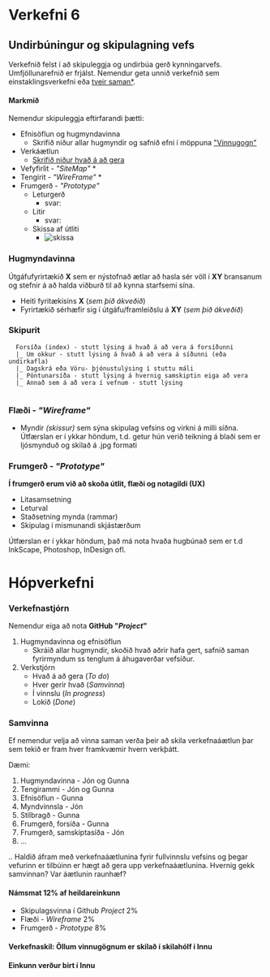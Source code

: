 # Verkefni 6

## Undirbúningur og skipulagning vefs

Verkefnið felst í að skipuleggja og undirbúa gerð kynningarvefs. Umfjöllunarefnið er frjálst.  Nemendur geta unnið verkefnið sem einstaklingsverkefni eða [tveir saman*](#Hópverkefni). 

#### Markmið

Nemendur skipuleggja eftirfarandi þætti:

* Efnisöflun og hugmyndavinna
  * Skrifið niður allar hugmyndir og safnið efni í möppuna ["Vinnugogn"](Vinnugogn/README.md)
* Verkáætlun 
  * [Skrifið niður hvað á að gera](Verkáætlun.md)
* Vefyfirlit - _"SiteMap"_
  * 
* Tengirit - _"WireFrame"_
  * 
* Frumgerð - _"Prototype"_ 
  * Leturgerð
    * svar: 
  * Litir
    * svar:
  * Skissa af útliti 
    * ![skissa](demo.jpg)



### Hugmyndavinna 

Útgáfufyrirtækið **X** sem er nýstofnað ætlar að hasla sér völl í **XY** bransanum og stefnir á að halda viðburð til að kynna starfsemi sína. 

* Heiti fyritækisins **X** (_sem þið ákveðið_) 
* Fyrirtækið sérhæfir sig í útgáfu/framleiðslu á **XY** (_sem þið ákveðið_)

### Skipurit

```
  Forsíða (index) - stutt lýsing á hvað á að vera á forsíðunni
  |_ Um okkur - stutt lýsing á hvað á að vera á síðunni (eða undirkafla)
  |_ Dagskrá eða Vöru- þjónustulýsing í stuttu máli
  |_ Pöntunarsíða - stutt lýsing á hvernig samskiptin eiga að vera
  |_ Annað sem á að vera í vefnum - stutt lýsing
  
```

### Flæði - _"Wireframe"_ 

* Myndir _(skissur)_ sem sýna skipulag vefsins og virkni á milli síðna. Útfærslan er í ykkar höndum, t.d. getur hún verið teikning á blaði sem er ljósmynduð og skilað á .jpg formati

### Frumgerð - _"Prototype"_

**Í frumgerð erum við að skoða útlit, flæði og notagildi (UX)**

* Litasamsetning
* Leturval 
* Staðsetning mynda (rammar)
* Skipulag í mismunandi skjástærðum  

Útfærslan er í ykkar höndum, það má nota hvaða hugbúnað sem er t.d InkScape, Photoshop, InDesign ofl.

# Hópverkefni

### Verkefnastjórn

Nemendur eiga að nota **GitHub "_Project_"**

1. Hugmyndavinna og efnisöflun
   * Skráið allar hugmyndir, skoðið hvað aðrir hafa gert, safnið saman fyrirmyndum ss tenglum á áhugaverðar vefsíður.
2. Verkstjórn
   * Hvað á að gera (_To do_)
   * Hver gerir hvað (_Samvinna_)
   * Í vinnslu (_In progress_)
   * Lokið (_Done_)

### Samvinna

Ef nemendur velja að vinna saman verða þeir að skila verkefnaáætlun þar sem tekið er fram hver framkvæmir hvern verkþátt. 

Dæmi:

1. Hugmyndavinna - Jón og Gunna
2. Tengirammi - Jón og Gunna
3. Efnisöflun - Gunna
4. Myndvinnsla - Jón
5. Stílbragð - Gunna
6. Frumgerð, forsíða - Gunna
7. Frumgerð, samskiptasíða - Jón
8. ...

.. Haldið áfram með verkefnaáætlunina fyrir fullvinnslu vefsins og þegar vefurinn er tilbúinn er hægt að gera upp verkefnaáætlunina. Hvernig gekk samvinnan? Var áætlunin raunhæf? 

#### Námsmat 12% af heildareinkunn

* Skipulagsvinna í Github _Project_  2%
* Flæði - _Wireframe_     2%
* Frumgerð - _Prototype_     8%

#### Verkefnaskil: Öllum vinnugögnum er skilað í skilahólf í Innu 

#### Einkunn verður birt í Innu
